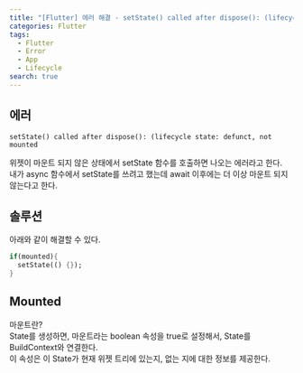 ```yaml
---
title: "[Flutter] 에러 해결 - setState() called after dispose(): (lifecycle state: defunct, not mounted)"
categories: Flutter
tags:
  - Flutter
  - Error
  - App
  - Lifecycle
search: true
---
```


## 에러
```
setState() called after dispose(): (lifecycle state: defunct, not mounted
```  
위젯이 마운트 되지 않은 상태에서 setState 함수를 호출하면 나오는 에러라고 한다.  
내가 async 함수에서 setState를 쓰려고 했는데 await 이후에는 더 이상 마운트 되지 않는다고 한다.  

## 솔루션
아래와 같이 해결할 수 있다.  
```dart
if(mounted){
  setState(() {});
}
```

## Mounted
마운트란?  
State를 생성하면, 마운트라는 boolean 속성을 true로 설정해서, State를 BuildContext와 연결한다.  
이 속성은 이 State가 현재 위젯 트리에 있는지, 없는 지에 대한 정보를 제공한다.  
